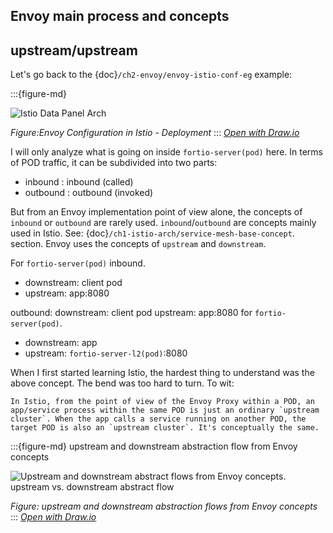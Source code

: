 ## Envoy main process and concepts

## upstream/upstream

Let's go back to the {doc}`/ch2-envoy/envoy-istio-conf-eg` example:


:::{figure-md}

<img src="/ch1-istio-arch/istio-data-panel-arch.assets/istio-data-panel-arch.drawio.svg" alt="Istio Data Panel Arch">

*Figure:Envoy Configuration in Istio - Deployment*
:::
*[Open with Draw.io](https://app.diagrams.net/?ui=sketch#Uhttps%3A%2F%2Fistio-insider.mygraphql.com%2Fzh_CN%2Flatest%2F_images%2Fistio-data-panel-arch.drawio.svg)*


I will only analyze what is going on inside `fortio-server(pod)` here. In terms of POD traffic, it can be subdivided into two parts:
 - inbound : inbound (called)
 - outbound : outbound (invoked)

But from an Envoy implementation point of view alone, the concepts of `inbound` or `outbound` are rarely used. `inbound`/`outbound` are concepts mainly used in Istio. See: {doc}`/ch1-istio-arch/service-mesh-base-concept`.
 section. Envoy uses the concepts of `upstream` and `downstream`.  

For `fortio-server(pod)` inbound.
  - downstream: client pod
  - upstream: app:8080

outbound: downstream: client pod upstream: app:8080 for `fortio-server(pod)`.
 - downstream: app
 - upstream: `fortio-server-l2(pod)`:8080

When I first started learning Istio, the hardest thing to understand was the above concept. The bend was too hard to turn. To wit:

```{attention}
In Istio, from the point of view of the Envoy Proxy within a POD, an app/service process within the same POD is just an ordinary `upstream cluster`. When the app calls a service running on another POD, the target POD is also an `upstream cluster`. It's conceptually the same.
```

:::{figure-md} upstream and downstream abstraction flow from Envoy concepts

<img src="/ch2-envoy/envoy-high-level-flow/envoy-high-level-flow.assets/envoy-high-level-flow-abstract.drawio.svg" alt="Upstream and downstream abstract flows from Envoy concepts. upstream vs. downstream abstract flow">

*Figure: upstream and downstream abstraction flows from Envoy concepts*
:::
*[Open with Draw.io](https://app.diagrams.net/?ui=sketch#Uhttps%3A%2F%2Fistio-insider.mygraphql.com%2Fzh_CN%2Flatest%2F_images%2Fenvoy-high-level-flow-abstract.drawio.svg)*






